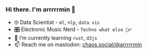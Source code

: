 ### Hi there. I'm arrrrrmin 👋

- 🤓 Data Scientist - `ml`, `nlp`, `data vis`
- 🎛️ Electronic Music Nerd - `Techno what else 🤷‍♂️`
- 🌱 I’m currently learning `rust`, `d3js`
- 📫 Reach me on mastodon: [chaos.social/@arrrrrmin](https://chaos.social/@arrrrrmin)

<!--
**arrrrrmin/arrrrrmin** is a ✨ _special_ ✨ repository because its `README.md` (this file) appears on your GitHub profile.

Here are some ideas to get you started:

- 🔭 I’m currently working on ...
- 🌱 I’m currently learning ...
- 👯 I’m looking to collaborate on ...
- 🤔 I’m looking for help with ...
- 💬 Ask me about ...
- 📫 How to reach me: ...
- 😄 Pronouns: ...
- ⚡ Fun fact: ...
-->
